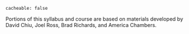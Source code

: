 ```
cacheable: false
```

Portions of this syllabus and course are based on materials developed by David Chiu, Joel Ross, Brad Richards, and America Chambers.
